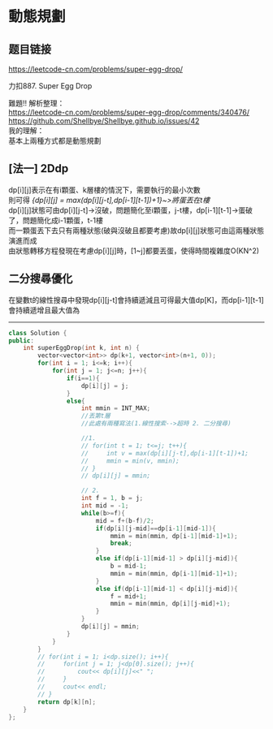# 動態規劃

## 题目链接

https://leetcode-cn.com/problems/super-egg-drop/

力扣887. Super Egg Drop

難題!! 解析整理：    
https://leetcode-cn.com/problems/super-egg-drop/comments/340476/    
https://github.com/Shellbye/Shellbye.github.io/issues/42     
我的理解：     
基本上兩種方式都是動態規劃
## [法一] 2Ddp      
dp[i][j]表示在有i顆蛋、k層樓的情況下，需要執行的最小次數     
則可得 *{dp[i][j] = max(dp[i][j-t],dp[i-1][t-1])+1}~>將蛋丟在t樓*    
dp[i][j]狀態可由dp[i][j-t]->沒破，問題簡化至i顆蛋，j-t樓，dp[i-1][t-1]->蛋破了，問題簡化成i-1顆蛋，t-1樓    
而一顆蛋丟下去只有兩種狀態(破與沒破且都要考慮)故dp[i][j]狀態可由這兩種狀態演進而成    
由狀態轉移方程發現在考慮dp[i][j]時，[1~j]都要丟蛋，使得時間複雜度O(KN^2)    
## 二分搜尋優化    
在變數t的線性搜尋中發現dp[i][j-t]會持續遞減且可得最大值dp[K]，而dp[i-1][t-1]會持續遞增且最大值為

    
---------------------------------------

```cpp
class Solution {
public:
    int superEggDrop(int k, int n) {
        vector<vector<int>> dp(k+1, vector<int>(n+1, 0));
        for(int i = 1; i<=k; i++){ 
            for(int j = 1; j<=n; j++){ 
                if(i==1){
                    dp[i][j] = j;
                }
                else{
                    int mmin = INT_MAX;
                    //丟第t層
                    //此處有兩種寫法(1.線性搜索-->超時 2. 二分搜尋)

                    //1.
                    // for(int t = 1; t<=j; t++){
                    //     int v = max(dp[i][j-t],dp[i-1][t-1])+1;
                    //     mmin = min(v, mmin);
                    // }
                    // dp[i][j] = mmin;

                    // 2.
                    int f = 1, b = j;
                    int mid = -1;
                    while(b>=f){
                        mid = f+(b-f)/2;
                        if(dp[i][j-mid]==dp[i-1][mid-1]){
                            mmin = min(mmin, dp[i-1][mid-1]+1);
                            break;
                        }
                        else if(dp[i-1][mid-1] > dp[i][j-mid]){
                            b = mid-1;
                            mmin = min(mmin, dp[i-1][mid-1]+1);
                        }
                        else if(dp[i-1][mid-1] < dp[i][j-mid]){
                            f = mid+1;
                            mmin = min(mmin, dp[i][j-mid]+1);
                        }                        
                    }
                    dp[i][j] = mmin;
                }
            }
        }
        // for(int i = 1; i<dp.size(); i++){
        //     for(int j = 1; j<dp[0].size(); j++){
        //         cout<< dp[i][j]<<" ";
        //     }
        //     cout<< endl;
        // }
        return dp[k][n];
    }
};
```
